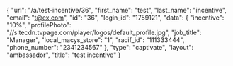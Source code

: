 {
    "url": "\/a\/test-incentive\/36",
    "first_name": "test",
    "last_name": "incentive",
    "email": "t@ex.com",
    "id": "36",
    "login_id": "1759121",
    "data": {
        "incentive": "10%",
        "profilePhoto": "\/\/sitecdn.tvpage.com\/player\/logos\/default_profile.jpg",
        "job_title": "Manager",
        "local_macys_store": "1",
        "racif_id": "111333444",
        "phone_number": "2341234567"
    },
    "type": "captivate",
    "layout": "ambassador",
    "title": "test incentive"
}